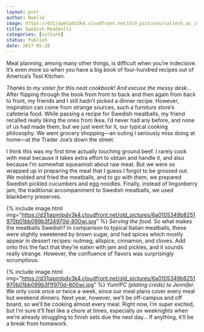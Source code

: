 ```yaml
---
layout: post
author: Noelle
image: https://d31japmlpdv3k4.cloudfront.net/old_pictures/caltech_as_it_happens/6a0105349b8251970b01bb099b3f2a970d.jpg
title: Swedish Meatballs
categories: [culture]
status: Publish
date: 2017-05-28
---
```


Meal planning, among many other things, is difficult when you’re indecisive. It’s even more so when you have a big book of four-hundred recipes out of America’s Test Kitchen.

*Thanks to my sister for this neat cookbook! And excuse the messy desk...*
After flipping through the book from front to back and then again from back to front, my friends and I still hadn’t picked a dinner recipe. However, inspiration can come from strange sources, such a furniture store’s cafeteria food. While passing a recipe for Swedish meatballs, my friend recalled really liking the ones from Ikea. I’d never had any before, and none of us had made them, but we just went for it, our typical cooking philosophy. We went grocery shopping—an outing I seriously miss doing at home—at the Trader Joe’s down the street.

I think this was my first time actually touching ground beef. I rarely cook with meat because it takes extra effort to obtain and handle it, and also because I’m somewhat squeamish about raw meat. But we were so wrapped up in preparing the meal that I guess I forgot to be grossed out. We molded and fried the meatballs, and to go with them, we prepared Swedish pickled cucumbers and egg noodles. Finally, instead of lingonberry jam, the traditional accompaniment to Swedish meatballs, we used blackberry preserves.


{% include image.html img="https://d31japmlpdv3k4.cloudfront.net/old_pictures/6a0105349b8251970b01bb099b3f24970d-800wi.jpg" %}
*Serving the food.*
So what makes the meatballs Swedish? In comparison to typical Italian meatballs, these were slightly sweetened by brown sugar, and had spices which mostly appear in dessert recipes: nutmeg, allspice, cinnamon, and cloves. Add onto this the fact that they’re eaten with jam and pickles, and it sounds really strange. However, the confluence of flavors was surprisingly scrumptious.


{% include image.html img="https://d31japmlpdv3k4.cloudfront.net/old_pictures/6a0105349b8251970b01bb099b3f1f970d-800wi.jpg" %}
*Yum!PC (plating creds) to Jennifer.*
We only cook once or twice a week, since our meal plans cover every meal but weekend dinners. Next year, however, we’ll be off-campus and off board, so we’ll be cooking almost every meal. Right now, I’m super excited, but I’m sure it’ll feel like a chore at times, especially on weeknights when we’re already struggling to finish sets due the next day… If anything, it’ll be a break from homework.

